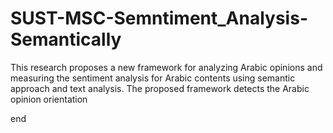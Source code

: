 SUST-MSC-Semntiment_Analysis-Semantically
=========================================

This research proposes a new framework for analyzing Arabic opinions and measuring the sentiment analysis for Arabic contents using semantic approach and text analysis. The proposed framework detects the Arabic opinion orientation 

end
